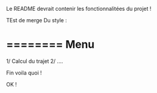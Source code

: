Le README devrait contenir les fonctionnalitées du projet !

TEst de merge
Du style :

========
Menu
========

1/ Calcul du trajet
2/ ....


Fin voila quoi !

OK !
